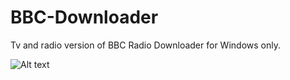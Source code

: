 # BBC-Downloader
Tv and radio version of BBC Radio Downloader for Windows only.

![Alt text]('https://stevepython.files.wordpress.com/2020/01/bbcdl-165w-screen1.png')
